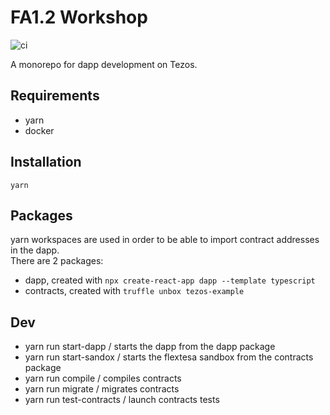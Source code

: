 # FA1.2 Workshop

![ci](https://github.com/catsoap/fa1.2-workshop/workflows/ci/badge.svg)

A monorepo for dapp development on Tezos.

## Requirements

- yarn
- docker

## Installation

`yarn`

## Packages

yarn workspaces are used in order to be able to import contract addresses in the dapp.  
There are 2 packages:

- dapp, created with `npx create-react-app dapp --template typescript`
- contracts, created with `truffle unbox tezos-example`

## Dev

- yarn run start-dapp / starts the dapp from the dapp package
- yarn run start-sandox / starts the flextesa sandbox from the contracts package
- yarn run compile / compiles contracts
- yarn run migrate / migrates contracts
- yarn run test-contracts / launch contracts tests
